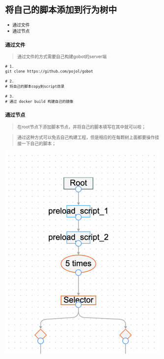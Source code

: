 # 将自己的脚本添加到行为树中

* 通过文件
* 通过节点

### 通过文件
> 通过文件的方式需要自己构建gobot的server端

```shell
# 1. 
git clone https://github.com/pojol/gobot

# 2. 
# 将自己的脚本copy到script目录

# 3.
# 通过 docker build 构建自己的镜像
```

### 通过节点
> 在root节点下添加脚本节点，并将自己的脚本填写在其中就可以啦；

> 通过这种方式可以免去自己构建工程，但是相应的在每颗树上面都要操作挂接一下自己的脚本；

![](../../res/preload.png)